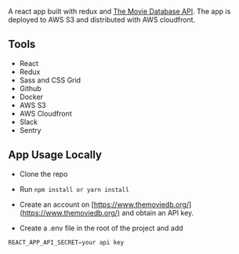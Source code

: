 A react app built with redux and [The Movie Database API](https://developers.themoviedb.org/3/getting-started/introduction). The app is deployed to AWS S3 and distributed with AWS cloudfront.

## Tools

- React
- Redux
- Sass and CSS Grid
- Github
- Docker
- AWS S3
- AWS Cloudfront
- Slack
- Sentry

## App Usage Locally

- Clone the repo

- Run `npm install or yarn install`

- Create an account on [https://www.themoviedb.org/](https://www.themoviedb.org/) and obtain an API key.

- Create a .env file in the root of the project and add

```js
REACT_APP_API_SECRET=your api key
```
